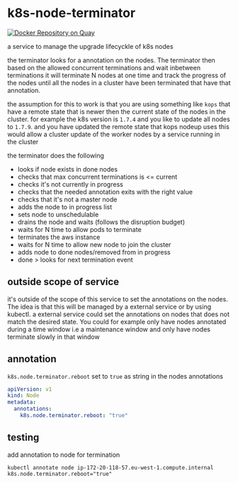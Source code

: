 # k8s-node-terminator
[![Docker Repository on Quay](https://quay.io/repository/mad01/k8s-node-terminator/status "Docker Repository on Quay")](https://quay.io/repository/mad01/k8s-node-terminator)

a service to manage the upgrade lifecyckle of k8s nodes 

the terminator looks for a annotation on the nodes. The terminator then based on the allowed concurrent terminations and wait inbetween terminations it will terminate N nodes at one time and track the progress of the nodes until all the nodes in a cluster have been terminated that have that annotation. 

the assumption for this to work is that you are using something like `kops` that have a remote state that is newer then the current state of the nodes in the cluster. for example the k8s version is `1.7.4` and you like to update all nodes to `1.7.9`. and you have updated the remote state that kops nodeup uses this would allow a cluster update of the worker nodes by a service running in the cluster


the terminator does the following
* looks if node exists in done nodes
* checks that max concurrent terminations is <= current
* checks it's not currently in progress
* checks that the needed annotation exits with the right value
* checks that it's not a master node
* adds the node to in progress list
* sets node to unschedulable
* drains the node and waits (follows the disruption budget)
* waits for N time to allow pods to terminate
* terminates the aws instance
* waits for N time to allow new node to join the cluster
* adds node to done nodes/removed from in progress
* done > looks for next termination event

## outside scope of service 

it's outside of the scope of this service to set the annotations on the nodes. The idea is that this will be managed by a external service or by using kubectl. a external service could set the annotations on nodes that does not match the desired state. You could for example only have nodes annotated during a time window i.e a maintenance window and only have nodes terminate slowly in that window

## annotation
`k8s.node.terminator.reboot` set to `true` as string in the nodes annotations
```yaml
apiVersion: v1
kind: Node
metadata:
  annotations:
    k8s.node.terminator.reboot: "true"
```

## testing 
add annotation to node for termination
```
kubectl annotate node ip-172-20-118-57.eu-west-1.compute.internal k8s.node.terminator.reboot="true"
```


